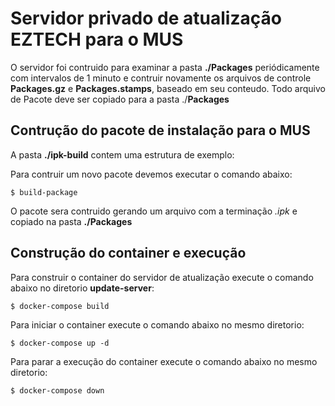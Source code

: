 # Servidor privado de atualização EZTECH para o MUS



O servidor foi contruido para examinar a pasta **./Packages** periódicamente com intervalos de 1 minuto e contruir novamente os arquivos de controle **Packages.gz** e **Packages.stamps**, baseado em seu conteudo. Todo arquivo de Pacote deve ser copiado para a pasta ./**Packages**

## Contrução do pacote de instalação para o MUS

A pasta **./ipk-build** contem uma estrutura de exemplo:

Para contruir um novo pacote devemos executar o comando abaixo:

~~~
$ build-package
~~~

O pacote sera contruido gerando um arquivo com a terminação *.ipk* e copiado na pasta **./Packages**



## Construção do container e execução


Para construir o container do servidor de atualização
execute o comando abaixo no diretorio **update-server**:
~~~ 
$ docker-compose build
~~~

Para iniciar o container execute o comando abaixo no mesmo diretorio:

~~~
$ docker-compose up -d
~~~

Para parar a execução do container execute o comando abaixo no mesmo diretorio:

~~~
$ docker-compose down
~~~


